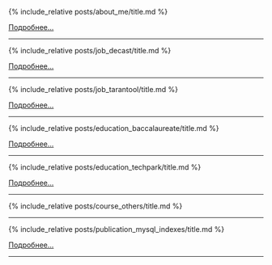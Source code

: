 {% include_relative posts/about_me/title.md %}

[Подробнее...](posts/about_me/index)  

***

{% include_relative posts/job_decast/title.md %}

[Подробнее...](posts/job_decast/index)  

***

{% include_relative posts/job_tarantool/title.md %}

[Подробнее...](posts/job_tarantool/index)

***

{% include_relative posts/education_baccalaureate/title.md %}

[Подробнее...](posts/education_baccalaureate/index)  

***

{% include_relative posts/education_techpark/title.md %}

[Подробнее...](posts/education_techpark/index)  

***

{% include_relative posts/course_others/title.md %}

***

{% include_relative posts/publication_mysql_indexes/title.md %}

[Подробнее...](https://elibrary.ru/item.asp?id=28968652)  

***


